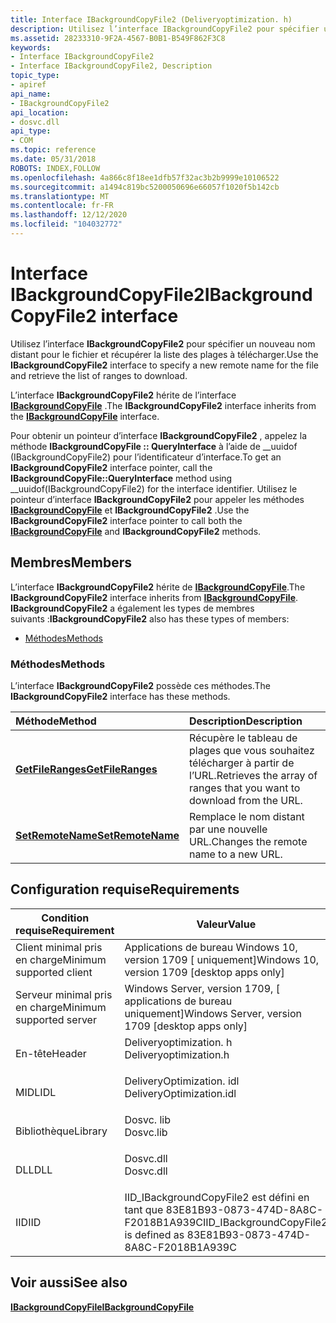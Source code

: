```yaml
---
title: Interface IBackgroundCopyFile2 (Deliveryoptimization. h)
description: Utilisez l’interface IBackgroundCopyFile2 pour spécifier un nouveau nom distant pour le fichier et récupérer la liste des plages à télécharger.
ms.assetid: 28233310-9F2A-4567-B0B1-B549F862F3C8
keywords:
- Interface IBackgroundCopyFile2
- Interface IBackgroundCopyFile2, Description
topic_type:
- apiref
api_name:
- IBackgroundCopyFile2
api_location:
- dosvc.dll
api_type:
- COM
ms.topic: reference
ms.date: 05/31/2018
ROBOTS: INDEX,FOLLOW
ms.openlocfilehash: 4a866c8f18ee1dfb57f32ac3b2b9999e10106522
ms.sourcegitcommit: a1494c819bc5200050696e66057f1020f5b142cb
ms.translationtype: MT
ms.contentlocale: fr-FR
ms.lasthandoff: 12/12/2020
ms.locfileid: "104032772"
---
```

# <a name="ibackgroundcopyfile2-interface"></a><span data-ttu-id="9a354-105">Interface IBackgroundCopyFile2</span><span class="sxs-lookup"><span data-stu-id="9a354-105">IBackgroundCopyFile2 interface</span></span>

<span data-ttu-id="9a354-106">Utilisez l’interface **IBackgroundCopyFile2** pour spécifier un nouveau nom distant pour le fichier et récupérer la liste des plages à télécharger.</span><span class="sxs-lookup"><span data-stu-id="9a354-106">Use the **IBackgroundCopyFile2** interface to specify a new remote name for the file and retrieve the list of ranges to download.</span></span>

<span data-ttu-id="9a354-107">L’interface **IBackgroundCopyFile2** hérite de l’interface [**IBackgroundCopyFile**](ibackgroundcopyfile.md) .</span><span class="sxs-lookup"><span data-stu-id="9a354-107">The **IBackgroundCopyFile2** interface inherits from the [**IBackgroundCopyFile**](ibackgroundcopyfile.md) interface.</span></span>

<span data-ttu-id="9a354-108">Pour obtenir un pointeur d’interface **IBackgroundCopyFile2** , appelez la méthode **IBackgroundCopyFile :: QueryInterface** à l’aide de __uuidof (IBackgroundCopyFile2) pour l’identificateur d’interface.</span><span class="sxs-lookup"><span data-stu-id="9a354-108">To get an **IBackgroundCopyFile2** interface pointer, call the **IBackgroundCopyFile::QueryInterface** method using __uuidof(IBackgroundCopyFile2) for the interface identifier.</span></span> <span data-ttu-id="9a354-109">Utilisez le pointeur d’interface **IBackgroundCopyFile2** pour appeler les méthodes [**IBackgroundCopyFile**](ibackgroundcopyfile.md) et **IBackgroundCopyFile2** .</span><span class="sxs-lookup"><span data-stu-id="9a354-109">Use the **IBackgroundCopyFile2** interface pointer to call both the [**IBackgroundCopyFile**](ibackgroundcopyfile.md) and **IBackgroundCopyFile2** methods.</span></span>

## <a name="members"></a><span data-ttu-id="9a354-110">Membres</span><span class="sxs-lookup"><span data-stu-id="9a354-110">Members</span></span>

<span data-ttu-id="9a354-111">L’interface **IBackgroundCopyFile2** hérite de [**IBackgroundCopyFile**](ibackgroundcopyfile.md).</span><span class="sxs-lookup"><span data-stu-id="9a354-111">The **IBackgroundCopyFile2** interface inherits from [**IBackgroundCopyFile**](ibackgroundcopyfile.md).</span></span> <span data-ttu-id="9a354-112">**IBackgroundCopyFile2** a également les types de membres suivants :</span><span class="sxs-lookup"><span data-stu-id="9a354-112">**IBackgroundCopyFile2** also has these types of members:</span></span>

-   [<span data-ttu-id="9a354-113">Méthodes</span><span class="sxs-lookup"><span data-stu-id="9a354-113">Methods</span></span>](#methods)

### <a name="methods"></a><span data-ttu-id="9a354-114">Méthodes</span><span class="sxs-lookup"><span data-stu-id="9a354-114">Methods</span></span>

<span data-ttu-id="9a354-115">L’interface **IBackgroundCopyFile2** possède ces méthodes.</span><span class="sxs-lookup"><span data-stu-id="9a354-115">The **IBackgroundCopyFile2** interface has these methods.</span></span>



| <span data-ttu-id="9a354-116">Méthode</span><span class="sxs-lookup"><span data-stu-id="9a354-116">Method</span></span>                                                             | <span data-ttu-id="9a354-117">Description</span><span class="sxs-lookup"><span data-stu-id="9a354-117">Description</span></span>                                                                      |
|:-------------------------------------------------------------------|:---------------------------------------------------------------------------------|
| [<span data-ttu-id="9a354-118">**GetFileRanges**</span><span class="sxs-lookup"><span data-stu-id="9a354-118">**GetFileRanges**</span></span>](ibackgroundcopyfile2-getfileranges-method.md) | <span data-ttu-id="9a354-119">Récupère le tableau de plages que vous souhaitez télécharger à partir de l’URL.</span><span class="sxs-lookup"><span data-stu-id="9a354-119">Retrieves the array of ranges that you want to download from the URL.</span></span><br/> |
| [<span data-ttu-id="9a354-120">**SetRemoteName**</span><span class="sxs-lookup"><span data-stu-id="9a354-120">**SetRemoteName**</span></span>](ibackgroundcopyfile2-setremotename-method.md) | <span data-ttu-id="9a354-121">Remplace le nom distant par une nouvelle URL.</span><span class="sxs-lookup"><span data-stu-id="9a354-121">Changes the remote name to a new URL.</span></span><br/>                                 |



 

## <a name="requirements"></a><span data-ttu-id="9a354-122">Configuration requise</span><span class="sxs-lookup"><span data-stu-id="9a354-122">Requirements</span></span>



| <span data-ttu-id="9a354-123">Condition requise</span><span class="sxs-lookup"><span data-stu-id="9a354-123">Requirement</span></span> | <span data-ttu-id="9a354-124">Valeur</span><span class="sxs-lookup"><span data-stu-id="9a354-124">Value</span></span> |
|-------------------------------------|-----------------------------------------------------------------------------------------------------|
| <span data-ttu-id="9a354-125">Client minimal pris en charge</span><span class="sxs-lookup"><span data-stu-id="9a354-125">Minimum supported client</span></span><br/> | <span data-ttu-id="9a354-126">Applications de bureau Windows 10, version 1709 \[ uniquement\]</span><span class="sxs-lookup"><span data-stu-id="9a354-126">Windows 10, version 1709 \[desktop apps only\]</span></span><br/>                                           |
| <span data-ttu-id="9a354-127">Serveur minimal pris en charge</span><span class="sxs-lookup"><span data-stu-id="9a354-127">Minimum supported server</span></span><br/> | <span data-ttu-id="9a354-128">Windows Server, version 1709, \[ applications de bureau uniquement\]</span><span class="sxs-lookup"><span data-stu-id="9a354-128">Windows Server, version 1709 \[desktop apps only\]</span></span><br/>                                       |
| <span data-ttu-id="9a354-129">En-tête</span><span class="sxs-lookup"><span data-stu-id="9a354-129">Header</span></span><br/>                   | <dl> <span data-ttu-id="9a354-130"><dt>Deliveryoptimization. h</dt></span><span class="sxs-lookup"><span data-stu-id="9a354-130"><dt>Deliveryoptimization.h</dt></span></span> </dl>   |
| <span data-ttu-id="9a354-131">MIDL</span><span class="sxs-lookup"><span data-stu-id="9a354-131">IDL</span></span><br/>                      | <dl> <span data-ttu-id="9a354-132"><dt>DeliveryOptimization. idl</dt></span><span class="sxs-lookup"><span data-stu-id="9a354-132"><dt>DeliveryOptimization.idl</dt></span></span> </dl> |
| <span data-ttu-id="9a354-133">Bibliothèque</span><span class="sxs-lookup"><span data-stu-id="9a354-133">Library</span></span><br/>                  | <dl> <span data-ttu-id="9a354-134"><dt>Dosvc. lib</dt></span><span class="sxs-lookup"><span data-stu-id="9a354-134"><dt>Dosvc.lib</dt></span></span> </dl>                |
| <span data-ttu-id="9a354-135">DLL</span><span class="sxs-lookup"><span data-stu-id="9a354-135">DLL</span></span><br/>                      | <dl> <span data-ttu-id="9a354-136"><dt>Dosvc.dll</dt></span><span class="sxs-lookup"><span data-stu-id="9a354-136"><dt>Dosvc.dll</dt></span></span> </dl>                |
| <span data-ttu-id="9a354-137">IID</span><span class="sxs-lookup"><span data-stu-id="9a354-137">IID</span></span><br/>                      | <span data-ttu-id="9a354-138">IID_IBackgroundCopyFile2 est défini en tant que 83E81B93-0873-474D-8A8C-F2018B1A939C</span><span class="sxs-lookup"><span data-stu-id="9a354-138">IID_IBackgroundCopyFile2 is defined as 83E81B93-0873-474D-8A8C-F2018B1A939C</span></span><br/>             |



## <a name="see-also"></a><span data-ttu-id="9a354-139">Voir aussi</span><span class="sxs-lookup"><span data-stu-id="9a354-139">See also</span></span>

<dl> <dt>

[<span data-ttu-id="9a354-140">**IBackgroundCopyFile**</span><span class="sxs-lookup"><span data-stu-id="9a354-140">**IBackgroundCopyFile**</span></span>](ibackgroundcopyfile.md)
</dt> </dl>

 

 





